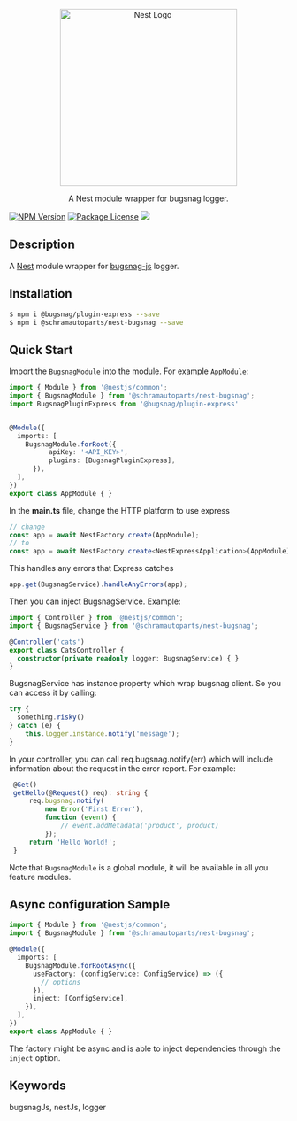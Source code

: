 <p align="center">
  <a href="http://nestjs.com/" target="blank"><img src="https://nestjs.com/img/logo_text.svg" width="320" alt="Nest Logo" /></a>
</p>

 <p align="center">A Nest module wrapper for bugsnag logger.</p>
 
<p align="center">

<a href="https://www.npmjs.com/package/@schramautoparts/nest-bugsnag"><img src="https://img.shields.io/npm/v/@schramautoparts/nest-bugsnag.svg" alt="NPM Version" /></a>
<a href="https://github.com/schramautoparts/nest-bugsnag"><img src="https://img.shields.io/npm/l/@schramautoparts/nest-bugsnag.svg" alt="Package License" /></a>
<a href="https://twitter.com/AstridNkumbe"><img src="https://img.shields.io/twitter/follow/AstridNkumbe.svg?style=social&label=Follow"></a>

</p>

## Description

A [Nest](https://github.com/nestjs/nest) module wrapper for [bugsnag-js](https://github.com/bugsnag/bugsnag-js) logger.

## Installation

```bash
$ npm i @bugsnag/plugin-express --save
$ npm i @schramautoparts/nest-bugsnag --save
```

## Quick Start

Import the `BugsnagModule` into the module. For example `AppModule`:

```typescript
import { Module } from '@nestjs/common';
import { BugsnagModule } from '@schramautoparts/nest-bugsnag';
import BugsnagPluginExpress from '@bugsnag/plugin-express'


@Module({
  imports: [
    BugsnagModule.forRoot({
          apiKey: '<API_KEY>',
          plugins: [BugsnagPluginExpress],
      }),
  ],
})
export class AppModule { }
```

In the **main.ts** file, change the HTTP platform to use express

```typescript
// change
const app = await NestFactory.create(AppModule);
// to
const app = await NestFactory.create<NestExpressApplication>(AppModule);
```

This handles any errors that Express catches  

```typescript
app.get(BugsnagService).handleAnyErrors(app);
```

Then you can inject BugsnagService. Example:

```typescript
import { Controller } from '@nestjs/common';
import { BugsnagService } from '@schramautoparts/nest-bugsnag';

@Controller('cats')
export class CatsController {
  constructor(private readonly logger: BugsnagService) { }
}
```

BugsnagService has instance property which wrap bugsnag client. So you can access it by calling:

```typescript
try {
  something.risky()
} catch (e) {
    this.logger.instance.notify('message');
}
```
 In your controller, you can call req.bugsnag.notify(err)  which will include information about the request in the error report. For example:
 
```typescript
 @Get()
 getHello(@Request() req): string {
     req.bugsnag.notify(
         new Error('First Error'),
         function (event) {
             // event.addMetadata('product', product)
         });
     return 'Hello World!';
 }
```
Note that `BugsnagModule` is a global module, it will be available in all you feature modules.


## Async configuration Sample

```typescript
import { Module } from '@nestjs/common';
import { BugsnagModule } from '@schramautoparts/nest-bugsnag';

@Module({
  imports: [
    BugsnagModule.forRootAsync({
      useFactory: (configService: ConfigService) => ({
        // options
      }),
      inject: [ConfigService],
    }),
  ],
})
export class AppModule { }
```

The factory might be async and is able to inject dependencies through the `inject` option.


## Keywords
bugsnagJs, nestJs, logger
